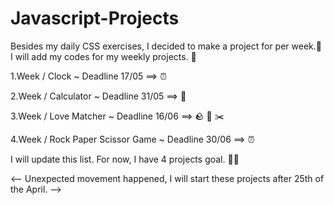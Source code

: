 # Javascript-Projects

Besides my daily CSS exercises, I decided to make a project for per week.🚀 I will add my codes for my weekly projects. 🙌

1.Week / Clock ~ Deadline 17/05 ==> ⏰


2.Week / Calculator ~ Deadline 31/05 ==> 🧮


3.Week / Love Matcher ~ Deadline 16/06 ==> 🪨 📃 ✂️


4.Week / Rock Paper Scissor Game   ~ Deadline 30/06 ==> ⏰


I will update this list. For now, I have 4 projects goal. 💪🦩

<-- Unexpected movement happened, I will start these projects after 25th of the April. -->

